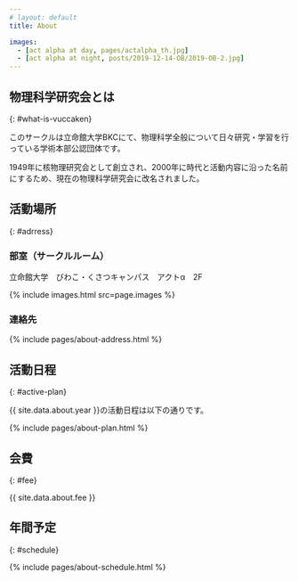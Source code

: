 ```yaml
---
# layout: default
title: About

images:
  - [act alpha at day, pages/actalpha_th.jpg]
  - [act alpha at night, posts/2019-12-14-OB/2019-OB-2.jpg]
---
```


## 物理科学研究会とは
{: #what-is-vuccaken}

このサークルは立命館大学BKCにて、物理科学全般について日々研究・学習を行っている学術本部公認団体です。

1949年に核物理研究会として創立され、2000年に時代と活動内容に沿った名前にするため、現在の物理科学研究会に改名されました。


## 活動場所
{: #adrress}

### 部室（サークルルーム）

立命館大学　びわこ・くさつキャンパス　アクトα　2F

{% include images.html src=page.images %}


### 連絡先

{% include pages/about-address.html %}


## 活動日程
{: #active-plan}

{{ site.data.about.year }}の活動日程は以下の通りです。

{% include pages/about-plan.html %}


## 会費
{: #fee}

{{ site.data.about.fee }}


## 年間予定
{: #schedule}

{% include pages/about-schedule.html %}